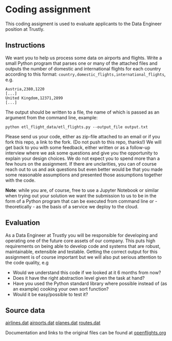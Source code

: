 # Coding assignment

This coding assigment is used to evaluate applicants to the Data Engineer position at Trustly.

## Instructions
We want you to help us process some data on airports and flights. Write a small Python program that parses one or many of the attached files and outputs the number of domestic and international flights for each country according to this format: `country,domestic_flights,international_flights`, e.g.
```
Austria,2380,1220
[...]
United Kingdom,12371,2899
[...]
```
The output should be written to a file, the name of which is passed as an argument from the command line, example:
```
python etl_flight_data/etl_flights.py --output_file output.txt
```
Please send us your code, either as zip-file attached to an email or if you fork this repo, a link to the fork. (Do not push to this repo, thanks!) We will get back to you with some feedback, either written or as a follow-up interview where we ask some questions and give you the opportunity to explain your design choices. We do not expect you to spend more than a few hours on the assignment. If there are unclarities, you can of course reach out to us and ask questions but even better would be that you made some reasonable assumptions and presented those assumptions together with the code.

__Note__: while you are, of course, free to use a Jupyter Notebook or similar when trying out your solution we want the submission to us to be in the form of a Python program that can be executed from command line or - theoretically - as the basis of a service we deploy to the cloud.

## Evaluation
As a Data Engineer at Trustly you will be responsible for developing and operating one of the future core assets of our company. This puts high requirements on being able to develop code and systems that are robust, maintainable, extensible and testable. Getting the correct output for this assignment is of course important but we will also put serious attention to the code quality, e.g

* Would we understand this code if we looked at it 6 months from now?
* Does it have the right abstraction level given the task at hand?
* Have you used the Python standard library where possible instead of (as an example) cooking your own sort function?
* Would it be easy/possible to test it?

## Source data
[airlines.dat](input_data/airlines.dat)
[airports.dat](input_data/airports.dat)
[planes.dat](input_data/planes.dat)
[routes.dat](input_data/routes.dat)

Documentation and links to the original files can be found at [openflights.org](https://openflights.org/data.html)
